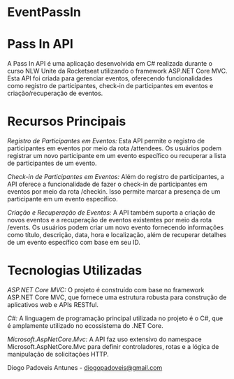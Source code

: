 # EventPassIn
# Pass In API
A Pass In API é uma aplicação desenvolvida em C# realizada durante o curso NLW Unite da Rocketseat utilizando o framework ASP.NET Core MVC. Esta API foi criada para gerenciar eventos, oferecendo funcionalidades como registro de participantes, check-in de participantes em eventos e criação/recuperação de eventos.

# Recursos Principais
*Registro de Participantes em Eventos:* Esta API permite o registro de participantes em eventos por meio da rota /attendees. Os usuários podem registrar um novo participante em um evento específico ou recuperar a lista de participantes de um evento.

*Check-in de Participantes em Eventos:* Além do registro de participantes, a API oferece a funcionalidade de fazer o check-in de participantes em eventos por meio da rota /checkin. Isso permite marcar a presença de um participante em um evento específico.

*Criação e Recuperação de Eventos:* A API também suporta a criação de novos eventos e a recuperação de eventos existentes por meio da rota /events. Os usuários podem criar um novo evento fornecendo informações como título, descrição, data, hora e localização, além de recuperar detalhes de um evento específico com base em seu ID.

# Tecnologias Utilizadas
*ASP.NET Core MVC:* O projeto é construído com base no framework ASP.NET Core MVC, que fornece uma estrutura robusta para construção de aplicativos web e APIs RESTful.

*C#:* A linguagem de programação principal utilizada no projeto é o C#, que é amplamente utilizado no ecossistema do .NET Core.

*Microsoft.AspNetCore.Mvc:* A API faz uso extensivo do namespace Microsoft.AspNetCore.Mvc para definir controladores, rotas e a lógica de manipulação de solicitações HTTP.

Diogo Padoveis Antunes - diogopadoveis@gmail.com
